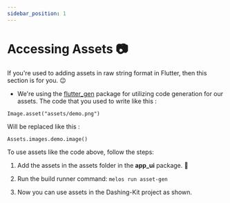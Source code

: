 ```yaml
---
sidebar_position: 1
--- 
```


# Accessing Assets 📷

If you're used to adding assets in raw string format in Flutter, then this section is for you. 😉 

- We're using the [flutter_gen](https://pub.dev/packages/flutter_gen) package for utilizing code generation for our assets. 
The code that you used to write like this : 

```
Image.asset("assets/demo.png")
```

Will be replaced like this :

```
Assets.images.demo.image()
```

To use assets like the code above, follow the steps:

1. Add the assets in the assets folder in the **app_ui** package. 🤷

2. Run the build runner command: `melos run asset-gen`

3. Now you can use assets in the Dashing-Kit project as shown.

